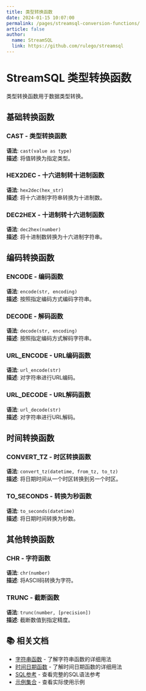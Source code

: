 ```yaml
---
title: 类型转换函数
date: 2024-01-15 10:07:00
permalink: /pages/streamsql-conversion-functions/
article: false
author: 
  name: StreamSQL
  link: https://github.com/rulego/streamsql
---
```


# StreamSQL 类型转换函数

类型转换函数用于数据类型转换。

## 基础转换函数

### CAST - 类型转换函数
**语法**: `cast(value as type)`  
**描述**: 将值转换为指定类型。  
 
### HEX2DEC - 十六进制转十进制函数
**语法**: `hex2dec(hex_str)`  
**描述**: 将十六进制字符串转换为十进制数。  
 
### DEC2HEX - 十进制转十六进制函数
**语法**: `dec2hex(number)`  
**描述**: 将十进制数转换为十六进制字符串。  

## 编码转换函数

### ENCODE - 编码函数
**语法**: `encode(str, encoding)`  
**描述**: 按照指定编码方式编码字符串。  
 
### DECODE - 解码函数
**语法**: `decode(str, encoding)`  
**描述**: 按照指定编码方式解码字符串。  
 
### URL_ENCODE - URL编码函数
**语法**: `url_encode(str)`  
**描述**: 对字符串进行URL编码。  
 
### URL_DECODE - URL解码函数
**语法**: `url_decode(str)`  
**描述**: 对字符串进行URL解码。  
 
## 时间转换函数

### CONVERT_TZ - 时区转换函数
**语法**: `convert_tz(datetime, from_tz, to_tz)`  
**描述**: 将日期时间从一个时区转换到另一个时区。  

### TO_SECONDS - 转换为秒函数
**语法**: `to_seconds(datetime)`  
**描述**: 将日期时间转换为秒数。  

## 其他转换函数

### CHR - 字符函数
**语法**: `chr(number)`  
**描述**: 将ASCII码转换为字符。  
 
### TRUNC - 截断函数
**语法**: `trunc(number, [precision])`  
**描述**: 截断数值到指定精度。  
 
## 📚 相关文档

- [字符串函数](/pages/streamsql-string-functions/) - 了解字符串函数的详细用法
- [时间日期函数](/pages/streamsql-datetime-functions/) - 了解时间日期函数的详细用法
- [SQL参考](/pages/streamsql-sql/) - 查看完整的SQL语法参考
- [示例集合](/pages/streamsql-examples/) - 查看实际使用示例
